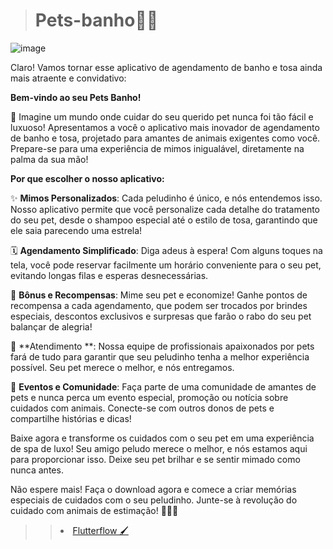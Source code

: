 > <h1>Pets-banho🐕‍🦺 </h1>


![image](https://github.com/theokkkk1/Pets-banho/assets/144964704/8261eb29-666d-4d25-946a-95ff3d3cb706)

Claro! Vamos tornar esse aplicativo de agendamento de banho e tosa ainda mais atraente e convidativo:

**Bem-vindo ao seu Pets Banho!**

🐾 Imagine um mundo onde cuidar do seu querido pet nunca foi tão fácil e luxuoso! Apresentamos a você o aplicativo mais inovador de agendamento de banho e tosa, projetado para amantes de animais exigentes como você. Prepare-se para uma experiência de mimos inigualável, diretamente na palma da sua mão!

**Por que escolher o nosso aplicativo:**

✨ **Mimos Personalizados**: Cada peludinho é único, e nós entendemos isso. Nosso aplicativo permite que você personalize cada detalhe do tratamento do seu pet, desde o shampoo especial até o estilo de tosa, garantindo que ele saia parecendo uma estrela!

🗓️ **Agendamento Simplificado**: Diga adeus à espera! Com alguns toques na tela, você pode reservar facilmente um horário conveniente para o seu pet, evitando longas filas e esperas desnecessárias.

🌟 **Bônus e Recompensas**: Mime seu pet e economize! Ganhe pontos de recompensa a cada agendamento, que podem ser trocados por brindes especiais, descontos exclusivos e surpresas que farão o rabo do seu pet balançar de alegria!

💖 **Atendimento **: Nossa equipe de profissionais apaixonados por pets fará de tudo para garantir que seu peludinho tenha a melhor experiência possível. Seu pet merece o melhor, e nós entregamos.

🎉 **Eventos e Comunidade**: Faça parte de uma comunidade de amantes de pets e nunca perca um evento especial, promoção ou notícia sobre cuidados com animais. Conecte-se com outros donos de pets e compartilhe histórias e dicas!

Baixe agora e transforme os cuidados com o seu pet em uma experiência de spa de luxo! Seu amigo peludo merece o melhor, e nós estamos aqui para proporcionar isso. Deixe seu pet brilhar e se sentir mimado como nunca antes.

Não espere mais! Faça o download agora e comece a criar memórias especiais de cuidados com o seu peludinho. Junte-se à revolução do cuidado com animais de estimação! 🐶🐱🐾





>> <li> <a href ="[https://app.flutterflow.io/project/semcodar-tutorialff-7c1nto?tab=uiBuilder&page=Tela1](https://app.flutterflow.io/project/petzz-k6d1ao)https://app.flutterflow.io/project/petzz-k6d1ao"> Flutterflow 🖌️ <a> </li>



